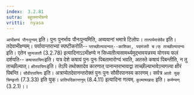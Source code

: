 ```yaml
---
index:  3.2.81
sutra:  बहुलमाभीक्ष्ण्ये
vritti:  nyasa
---
```


`आभीक्ष्ण्यं पौनःपुन्यम्` इति। पुनः पुनर्भावः पौनःपुन्यमिति, अव्ययानां भमात्रे टिलोपः। `तात्पर्यमासेवैव` इति। तदेवाभीक्ष्ण्यम्। पर्यायान्तराभ्यां स्पष्टीकरोति-- `प्ताच्छील्यादन्यत्--काशिका, पदमंजरी च।फ् ताच्छील्यादन्यः` इति। एतेन `सुप्यजातौ` (3.2.78) इत्यादिनाऽऽभीक्ष्ण्ये न सिध्यतीत्यसामर्थ्यमुद्भावयन्नस्य योगस्य फलं दर्शयति-- `कषायपायिणः`इति। यत्र देशे कषायं पुनः पुनः पिबतामारोग्यं भवति, अतस्ते कषायं पिबन्तीति, न तु ताच्छील्यात्। `क्षीरपायिणः`इति। तेऽपि तथोक्तादेव कारणात् पानान्तराभावाद्वा ताच्छील्याभावेऽप्यगत्या क्षीरं पिबन्ति। `सौवीरपायिणः` इति। अत्राप्येतदेवानन्तरोक्तं पुनः पुनः सौवीरपानस्य कारणम्। सर्वत्र `आतो युक् चिण्कृतोः` (7.3.33) इति युक्। `प्रातिपदिकान्तनुम्` (8.4.11) इत्यादिना णत्वम्. `कुल्माषखादः` इति। `कर्मण्यण्` (3.2.1)।।

